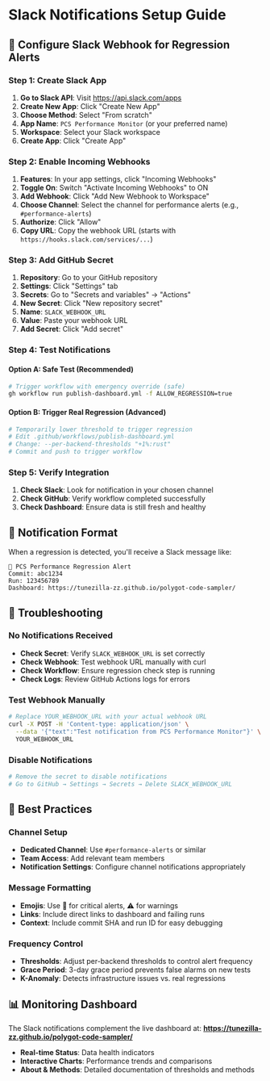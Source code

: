 # Slack Notifications Setup Guide

## 🔔 **Configure Slack Webhook for Regression Alerts**

### **Step 1: Create Slack App**

1. **Go to Slack API**: Visit https://api.slack.com/apps
2. **Create New App**: Click "Create New App"
3. **Choose Method**: Select "From scratch"
4. **App Name**: `PCS Performance Monitor` (or your preferred name)
5. **Workspace**: Select your Slack workspace
6. **Create App**: Click "Create App"

### **Step 2: Enable Incoming Webhooks**

1. **Features**: In your app settings, click "Incoming Webhooks"
2. **Toggle On**: Switch "Activate Incoming Webhooks" to ON
3. **Add Webhook**: Click "Add New Webhook to Workspace"
4. **Choose Channel**: Select the channel for performance alerts (e.g., `#performance-alerts`)
5. **Authorize**: Click "Allow"
6. **Copy URL**: Copy the webhook URL (starts with `https://hooks.slack.com/services/...`)

### **Step 3: Add GitHub Secret**

1. **Repository**: Go to your GitHub repository
2. **Settings**: Click "Settings" tab
3. **Secrets**: Go to "Secrets and variables" → "Actions"
4. **New Secret**: Click "New repository secret"
5. **Name**: `SLACK_WEBHOOK_URL`
6. **Value**: Paste your webhook URL
7. **Add Secret**: Click "Add secret"

### **Step 4: Test Notifications**

#### **Option A: Safe Test (Recommended)**
```bash
# Trigger workflow with emergency override (safe)
gh workflow run publish-dashboard.yml -f ALLOW_REGRESSION=true
```

#### **Option B: Trigger Real Regression (Advanced)**
```bash
# Temporarily lower threshold to trigger regression
# Edit .github/workflows/publish-dashboard.yml
# Change: --per-backend-thresholds "+1%:rust"
# Commit and push to trigger workflow
```

### **Step 5: Verify Integration**

1. **Check Slack**: Look for notification in your chosen channel
2. **Check GitHub**: Verify workflow completed successfully
3. **Check Dashboard**: Ensure data is still fresh and healthy

## 📱 **Notification Format**

When a regression is detected, you'll receive a Slack message like:

```
🚨 PCS Performance Regression Alert
Commit: abc1234
Run: 123456789
Dashboard: https://tunezilla-zz.github.io/polygot-code-sampler/
```

## 🔧 **Troubleshooting**

### **No Notifications Received**
- **Check Secret**: Verify `SLACK_WEBHOOK_URL` is set correctly
- **Check Webhook**: Test webhook URL manually with curl
- **Check Workflow**: Ensure regression check step is running
- **Check Logs**: Review GitHub Actions logs for errors

### **Test Webhook Manually**
```bash
# Replace YOUR_WEBHOOK_URL with your actual webhook URL
curl -X POST -H 'Content-type: application/json' \
  --data '{"text":"Test notification from PCS Performance Monitor"}' \
  YOUR_WEBHOOK_URL
```

### **Disable Notifications**
```bash
# Remove the secret to disable notifications
# Go to GitHub → Settings → Secrets → Delete SLACK_WEBHOOK_URL
```

## 🎯 **Best Practices**

### **Channel Setup**
- **Dedicated Channel**: Use `#performance-alerts` or similar
- **Team Access**: Add relevant team members
- **Notification Settings**: Configure channel notifications appropriately

### **Message Formatting**
- **Emojis**: Use 🚨 for critical alerts, ⚠️ for warnings
- **Links**: Include direct links to dashboard and failing runs
- **Context**: Include commit SHA and run ID for easy debugging

### **Frequency Control**
- **Thresholds**: Adjust per-backend thresholds to control alert frequency
- **Grace Period**: 3-day grace period prevents false alarms on new tests
- **K-Anomaly**: Detects infrastructure issues vs. real regressions

## 📊 **Monitoring Dashboard**

The Slack notifications complement the live dashboard at:
**https://tunezilla-zz.github.io/polygot-code-sampler/**

- **Real-time Status**: Data health indicators
- **Interactive Charts**: Performance trends and comparisons
- **About & Methods**: Detailed documentation of thresholds and methods
